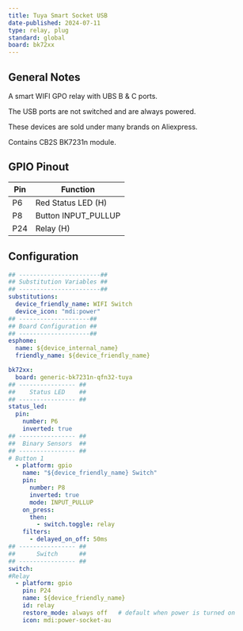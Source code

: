 ```yaml
---
title: Tuya Smart Socket USB
date-published: 2024-07-11
type: relay, plug
standard: global
board: bk72xx
---
```


## General Notes

A smart WIFI GPO relay with UBS B & C ports.

The USB ports are not switched and are always powered.

These devices are sold under many brands on Aliexpress.

Contains CB2S BK7231n module.

## GPIO Pinout

| Pin    | Function                   |
| ------ | -------------------------- |
| P6     | Red Status LED (H)         |
| P8     | Button INPUT_PULLUP        |
| P24    | Relay (H)                  |

## Configuration

```yaml
## -----------------------##
## Substitution Variables ##
## -----------------------##
substitutions:
  device_friendly_name: WIFI Switch
  device_icon: "mdi:power"
## --------------------##
## Board Configuration ##
## --------------------##
esphome:
  name: ${device_internal_name}
  friendly_name: ${device_friendly_name}

bk72xx:
  board: generic-bk7231n-qfn32-tuya
## ---------------- ##
##    Status LED    ##
## ---------------- ##
status_led:
  pin:
    number: P6
    inverted: true
## ---------------- ##
##  Binary Sensors  ##
## ---------------- ##
# Button 1
  - platform: gpio
    name: "${device_friendly_name} Switch"
    pin:
      number: P8
      inverted: true
      mode: INPUT_PULLUP
    on_press:
      then:
        - switch.toggle: relay
    filters:
      - delayed_on_off: 50ms
## ---------------- ##
##      Switch      ##
## ---------------- ##
switch:
#Relay
  - platform: gpio
    pin: P24
    name: ${device_friendly_name}
    id: relay
    restore_mode: always off   # default when power is turned on
    icon: mdi:power-socket-au
```
